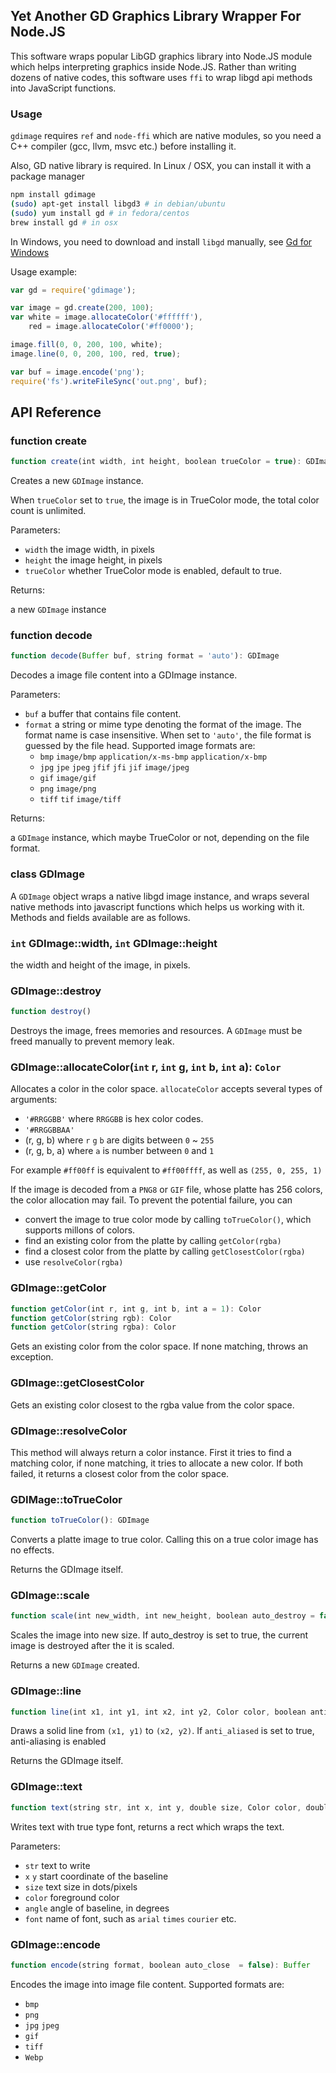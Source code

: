 ## Yet Another GD Graphics Library Wrapper For Node.JS

This software wraps popular LibGD graphics library into Node.JS module which helps interpreting graphics inside Node.JS. 
Rather than writing dozens of native codes, this software uses `ffi` to wrap libgd api methods into JavaScript functions.

### Usage

`gdimage` requires `ref` and `node-ffi` which are native modules, so you need a C++ compiler (gcc, llvm, msvc etc.)
before installing it.

Also, GD native library is required. In Linux / OSX, you can install it with a package manager

```sh
npm install gdimage
(sudo) apt-get install libgd3 # in debian/ubuntu
(sudo) yum install gd # in fedora/centos
brew install gd # in osx
```

In Windows, you need to download and install `libgd` manually, see [Gd for Windows](http://gnuwin32.sourceforge.net/packages/gd.htm)

Usage example: 

```js
var gd = require('gdimage');

var image = gd.create(200, 100);
var white = image.allocateColor('#ffffff'),
    red = image.allocateColor('#ff0000');

image.fill(0, 0, 200, 100, white);
image.line(0, 0, 200, 100, red, true);

var buf = image.encode('png');
require('fs').writeFileSync('out.png', buf);
```

## API Reference

### function create

```js
function create(int width, int height, boolean trueColor = true): GDImage
```

Creates a new `GDImage` instance.

When `trueColor` set to `true`, the image is in TrueColor mode, the total color count is unlimited.
 
Parameters:

  - `width` the image width, in pixels
  - `height` the image height, in pixels
  - `trueColor` whether TrueColor mode is enabled, default to true.

Returns:

  a new `GDImage` instance

### function decode
 
```js
function decode(Buffer buf, string format = 'auto'): GDImage
```

Decodes a image file content into a GDImage instance.
 
Parameters:

  - `buf` a buffer that contains file content.
  - `format` a string or mime type denoting the format of the image. The format name is case insensitive.
    When set to `'auto'`, the file format is guessed by the file head. Supported image formats are:
    - `bmp` `image/bmp` `application/x-ms-bmp` `application/x-bmp`
    - `jpg` `jpe` `jpeg` `jfif` `jfi` `jif` `image/jpeg`
    - `gif` `image/gif`
    - `png` `image/png`
    - `tiff` `tif` `image/tiff`

Returns:

  a `GDImage` instance, which maybe TrueColor or not, depending on the file format.

### class GDImage

A `GDImage` object wraps a native libgd image instance, and wraps several native methods into javascript functions 
which helps us working with it. Methods and fields available are as follows.

### `int` GDImage::width, `int` GDImage::height

the width and height of the image, in pixels.

### GDImage::destroy

```js
function destroy()
```

Destroys the image, frees memories and resources. A `GDImage` must be freed manually to prevent memory leak. 

### GDImage::allocateColor(`int` r, `int` g, `int` b, `int` a): `Color`

Allocates a color in the color space. `allocateColor` accepts several types of arguments:

  - `'#RRGGBB'` where `RRGGBB` is hex color codes.
  - `'#RRGGBBAA'`
  - (r, g, b) where `r` `g` `b` are digits between `0` ~ `255`
  - (r, g, b, a) where `a` is number between `0` and `1`

For example `#ff00ff` is equivalent to `#ff00ffff`, as well as `(255, 0, 255, 1)`

If the image is decoded from a `PNG8` or `GIF` file, whose platte has 256 colors, the color allocation
may fail. To prevent the potential failure, you can

  - convert the image to true color mode by calling `toTrueColor()`, which supports millons of colors.
  - find an existing color from the platte by calling `getColor(rgba)`
  - find a closest color from the platte by calling `getClosestColor(rgba)`
  - use `resolveColor(rgba)`

### GDImage::getColor

```js
function getColor(int r, int g, int b, int a = 1): Color
function getColor(string rgb): Color
function getColor(string rgba): Color
```

Gets an existing color from the color space. If none matching, throws an exception.

### GDImage::getClosestColor

Gets an existing color closest to the rgba value from the color space.

### GDImage::resolveColor

This method will always return a color instance. First it tries to find a matching color, if none matching,
it tries to allocate a new color. If both failed, it returns a closest color from the color space.

### GDIMage::toTrueColor

```js
function toTrueColor(): GDImage
```

Converts a platte image to true color. Calling this on a true color image has no effects.

Returns the GDImage itself.

### GDImage::scale

```js
function scale(int new_width, int new_height, boolean auto_destroy = false): GDImage
```

Scales the image into new size. If auto_destroy is set to true, the current image is destroyed after the it is scaled.

Returns a new `GDImage` created.

### GDImage::line

```js
function line(int x1, int y1, int x2, int y2, Color color, boolean anti_aliased = false): GDImage
```

Draws a solid line from `(x1, y1)` to `(x2, y2)`. If `anti_aliased` is set to true, anti-aliasing is enabled

Returns the GDImage itself.

### GDImage::text

```js
function text(string str, int x, int y, double size, Color color, double angle = 0, string font = "arial"): GDImage
```

Writes text with true type font, returns a rect which wraps the text.

Parameters:

 - `str` text to write
 - `x` `y` start coordinate of the baseline
 - `size` text size in dots/pixels
 - `color` foreground color
 - `angle` angle of baseline, in degrees
 - `font` name of font, such as `arial` `times` `courier` etc.

### GDImage::encode

```js
function encode(string format, boolean auto_close  = false): Buffer
```

Encodes the image into image file content. Supported formats are:

  - `bmp`
  - `png`
  - `jpg` `jpeg`
  - `gif`
  - `tiff`
  - `Webp`
